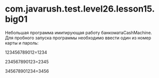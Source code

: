 # com.javarush.test.level26.lesson15.big01
Небольшая программа имитирующая работу банкоматаCashMachine.
Для пробного запуска программы необходимо ввести один из номер карты и пароль: 

123456789012=1234

234567890123=2345

345678901234=3456

